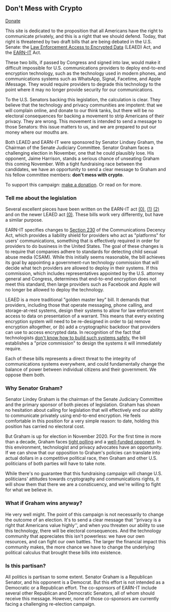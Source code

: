 ## Don't Mess with Crypto

[Donate](dontmesswithcrypto.actblue.com)

This site is dedicated to the proposition that all Americans have the right to communicate privately, and this is a right that we should defend. Today, that right is threatened by two draft bills that are being debated in the U.S. Senate: the [Law Enforcement Access to Encrypted Data](https://www.judiciary.senate.gov/press/rep/releases/graham-cotton-blackburn-introduce-balanced-solution-to-bolster-national-security-end-use-of-warrant-proof-encryption-that-shields-criminal-activity) (LEAED) Act, and the [EARN-IT](https://www.congress.gov/bill/116th-congress/senate-bill/3398/text) Act. 

These two bills, if passed by Congress and signed into law, would make it difficult impossible for U.S. communications providers to deploy end-to-end encryption technology, such as the technology used in modern phones, and communications systems such as WhatsApp, Signal, Facetime, and Apple iMessage. They would require providers to degrade this technology to the point where it may no longer provide security for our communications.

To the U.S. Senators backing this legislation, the calculation is clear. They believe that the technology and privacy communities are impotent: that we will complain online, and donate to our think tanks, but there will be no electoral consequences for backing a movement to strip Americans of their privacy. They are wrong. This movement is intended to send a message to those Senators: this issue matters to us, and we are prepared to put our money where our mouths are.

Both LEAED and EARN-IT were sponsored by Senator Lindsey Graham, the Chairman of the Senate Judiciary Committee. Senator Graham faces a challenging election in November, one that he could plausibly lose. His opponent, Jaime Harrison, stands a serious chance of unseating Graham this coming November. With a tight fundraising race between the candidates, we have an opportunity to send a clear message to Graham and his fellow committee members: **don't mess with crypto**.

To support this campaign: [make a donation](dontmesswithcrypto.actblue.com). Or read on for more.

### Tell me about the legislation

Several excellent pieces have been written on the EARN-IT act [(0)](https://cyberlaw.stanford.edu/blog/2020/01/earn-it-act-how-ban-end-end-encryption-without-actually-banning-it), [(1)](https://www.eff.org/deeplinks/2020/03/earn-it-act-violates-constitution) [(2)](http://cyberlaw.stanford.edu/blog/2020/03/earn-it-act-here-surprise-it%E2%80%99s-still-bad-news) and on the newer LEAED act [(0)](http://cyberlaw.stanford.edu/blog/2020/06/there%E2%80%99s-now-even-worse-anti-encryption-bill-earn-it-doesn%E2%80%99t-make-earn-it-bill-ok). These bills work very differently, but have a similar purpose. 

EARN-IT specifies changes to [Section 230](https://www.eff.org/issues/cda230) of the Communications Decency Act, which provides a liability shield for providers who act as "platforms" for users' communications, something that is effectively required in order for providers to do business in the United States. The goal of these changes is to require that companies adhere to standards for detecting child sexual abuse media (CSAM). While this initially seems reasonable, the bill achieves its goal by appointing a government-run technology commission that will decide what tech providers are allowed to deploy in their systems. If this commission, which includes representatives appointed by the U.S. attorney general and Congress, determines that end-to-end encryption does not meet this standard, then large providers such as Facebook and Apple will no longer be allowed to deploy the technology.

LEAED is a more traditional "golden master key" bill. It demands that providers, including those that operate messaging, phone calling, and storage-at-rest systems, design their systems to allow for law enforcement access to data on presentation of a warrant. This means that every existing encryption system will need to be re-designed in order to (a) remove encryption altogether, or (b) add a cryptographic backdoor that providers can use to access encrypted data. In recognition of the fact that technologists [don't know how to build such systems safely](https://www.schneier.com/academic/paperfiles/paper-keys-under-doormats-CSAIL.pdf), the bill establishes a "prize commission" to design the systems it will immediately require.

Each of these bills represents a direct threat to the integrity of communications systems everywhere, and could fundamentally change the balance of power between individual citizens and their government. We oppose them both.

### Why Senator Graham?

Senator Lindey Graham is the chairman of the Senate Judiciary Committee and the primary sponsor of both pieces of legislation. Graham has shown no hesitation about calling for legislation that will effectively end our ability to communicate privately using end-to-end encryption. He feels comfortable in this position for a very simple reason: to date, holding this position has carried no electoral cost.

But Graham is up for election in November 2020. For the first time in more than a decade, Graham faces [tight polling](https://projects.fivethirtyeight.com/polls/south-carolina/) and a [well-funded opponent](https://www.charlestonchronicle.net/2020/06/04/can-jamie-harrison-beat-lindsey-graham-in-south-carolina/). In this environment, technologist and privacy advocates have an opportunity. If we can show that our opposition to Graham's policies can translate into actual dollars in a competitive political race, then Graham and other U.S. politicians of both parties will have to take note. 

While there's no guarantee that this fundraising campaign will change U.S. politicians' attitudes towards cryptography and communications rights, it will show them that there we are a consticuency, and we're willing to fight for what we believe in.

### What if Graham wins anyway?

He very well might. The point of this campaign is not necessarily to change the outcome of an election. It's to send a clear message that ''privacy is a right that Americans value highly'', and when you threaten our ability to use this technology, there will be electoral consequences. And the technology community that appreciates this isn't powerless: we have our own resources, and can fight our own battles. The larger the financial impact this community makes, the more chance we have to change the underlying political calculus that brought these bills into existence.

### Is this partisan?

All politics is partisan to some extent. Senator Graham is a Republican Senator, and his opponent is a Democrat. But this effort is not intended as a Democratic or a Republican effort. The co-sponsors of EARN-IT include several other Republican and Democratic Senators, all of whom should receive this message. However, none of those co-sponsors are currently facing a challenging re-election campaign. 
